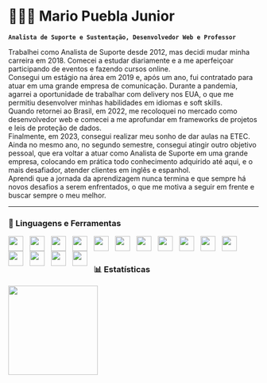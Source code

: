 # 👨🏻‍💻 Mario Puebla Junior

**`Analista de Suporte e Sustentação, Desenvolvedor Web e Professor`**

Trabalhei como Analista de Suporte desde 2012, mas decidi mudar minha carreira em 2018. Comecei a estudar diariamente e a me aperfeiçoar participando de eventos e fazendo cursos online.  
Consegui um estágio na área em 2019 e, após um ano, fui contratado para atuar em uma grande empresa de comunicação. Durante a pandemia, agarrei a oportunidade de trabalhar com delivery nos EUA, o que me permitiu desenvolver minhas habilidades em idiomas e soft skills.  
Quando retornei ao Brasil, em 2022, me recoloquei no mercado como desenvolvedor web e comecei a me aprofundar em frameworks de projetos e leis de proteção de dados.   
Finalmente, em 2023, consegui realizar meu sonho de dar aulas na ETEC.  Ainda no mesmo ano, no segundo semestre, consegui atingir outro objetivo pessoal, que era voltar a atuar como Analista de Suporte em uma grande empresa, colocando em prática todo conhecimento adquirido até aqui, e o mais desafiador, atender clientes em inglês e espanhol.  
Aprendi que a jornada da aprendizagem nunca termina e que sempre há novos desafios a serem enfrentados, o que me motiva a seguir em frente e buscar sempre o meu melhor.

---

### 🧰 Linguagens e Ferramentas

<img align="left" width="30px" style="padding-right:10px;" src="https://cdn.jsdelivr.net/gh/devicons/devicon/icons/csharp/csharp-original.svg"/>
<img align="left" width="30px" style="padding-right:10px;" src="https://cdn.jsdelivr.net/gh/devicons/devicon/icons/cplusplus/cplusplus-original.svg"/>
<img align="left" width="30px" style="padding-right:10px;" src="https://cdn.jsdelivr.net/gh/devicons/devicon/icons/python/python-plain.svg"/>
<img align="left" width="30px" style="padding-right:10px;" src="https://cdn.jsdelivr.net/gh/devicons/devicon/icons/java/java-plain.svg"/>
<img align="left" width="30px" style="padding-right:10px;" src="https://cdn.jsdelivr.net/gh/devicons/devicon/icons/dotnetcore/dotnetcore-original.svg"/>
<img align="left" width="30px" style="padding-right:10px;" src="https://cdn.jsdelivr.net/gh/devicons/devicon/icons/mysql/mysql-original.svg"/>
<img align="left" width="30px" style="padding-right:10px;" src="https://cdn.jsdelivr.net/gh/devicons/devicon/icons/mongodb/mongodb-original-wordmark.svg"/>
<img align="left" width="30px" style="padding-right:10px;" src="https://cdn.jsdelivr.net/gh/devicons/devicon/icons/photoshop/photoshop-plain.svg"/>
<img align="left" width="30px" style="padding-right:10px;" src="https://cdn.jsdelivr.net/gh/devicons/devicon/icons/git/git-original.svg"/>
<img align="left" width="30px" style="padding-right:10px;" src="https://cdn.jsdelivr.net/gh/devicons/devicon/icons/javascript/javascript-original.svg"/>
<img align="left" width="30px" style="padding-right:10px;" src="https://cdn.jsdelivr.net/gh/devicons/devicon/icons/css3/css3-original.svg"/>
<img align="left" width="30px" style="padding-right:10px;" src="https://cdn.jsdelivr.net/gh/devicons/devicon/icons/html5/html5-original.svg"/>
<img align="left" width="30px" style="padding-right:10px;" src="https://cdn.jsdelivr.net/gh/devicons/devicon/icons/angularjs/angularjs-plain.svg"/>
<img align="left" width="30px" style="padding-right:10px;" src="https://cdn.jsdelivr.net/gh/devicons/devicon/icons/typescript/typescript-original.svg"/>
<img align="left" width="30px" style="padding-right:10px;" src="https://cdn.jsdelivr.net/gh/devicons/devicon/icons/azure/azure-original.svg"/>
<br/>

#

### 📊 Estatísticas
<div>
  <img height="180cm" src="https://github-readme-stats.vercel.app/api?username=mariopuebla17&show_icons=true&theme=dark#gh-dark-mode-only"/>
</div>
